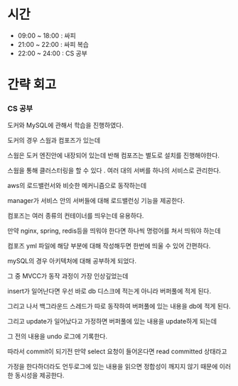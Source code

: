# 시간

- 09:00 ~ 18:00 : 싸피
- 21:00 ~ 22:00 : 싸피 복습
- 22:00 ~ 24:00 : CS 공부

# 간략 회고

### CS 공부

도커와 MySQL에 관해서 학습을 진행하였다.

도커의 경우 스웜과 컴포즈가 있는데

스웜은 도커 엔진안에 내장되어 있는데 반해 컴포즈는 별도로 설치를 진행해야한다.

스웜을 통해 클러스터링을 할 수 있다 . 여러 대의 서버를 하나의 서비스로 관리한다.

aws의 로드밸런서와 비슷한 메커니즘으로 동작하는데

manager가 서비스 안의 서버들에 대해 로드밸런싱 기능을 제공한다.

컴포즈는 여러 종류의 컨테이너를 띄우는데 유용하다.

만약 nginx, spring, redis등을 띄워야 한다면 하나씩 명렁어를 쳐서 띄워야 하는데

컴포즈 yml 파일에 해당 부분에 대해 작성해두면 한번에 띄울 수 있어 간편하다.

mySQL의 경우 아키텍처에 대해 공부하게 되었다.

그 중 MVCC가 동작 과정이 가장 인상깊었는데

insert가 일어난다면 우선 바로 db 디스크에 적는게 아니라 버퍼풀에 적게 된다.

그리고 나서 백그라운드 스레드가 따로 동작하여 버퍼풀에 있는 내용을 db에 적게 된다.

그리고 update가 일어났다고 가정하면 버퍼풀에 있는 내용을 update하게 되는데

그 전의 내용을 undo 로그에 기록한다.

따라서 commit이 되기전 만약 select 요청이 들어온다면 read committed 상태라고

가정을 한다하더라도 언두로그에 있는 내용을 읽으면 정합성이 깨지지 않기 때문에 이러한 동시성을 제공한다.